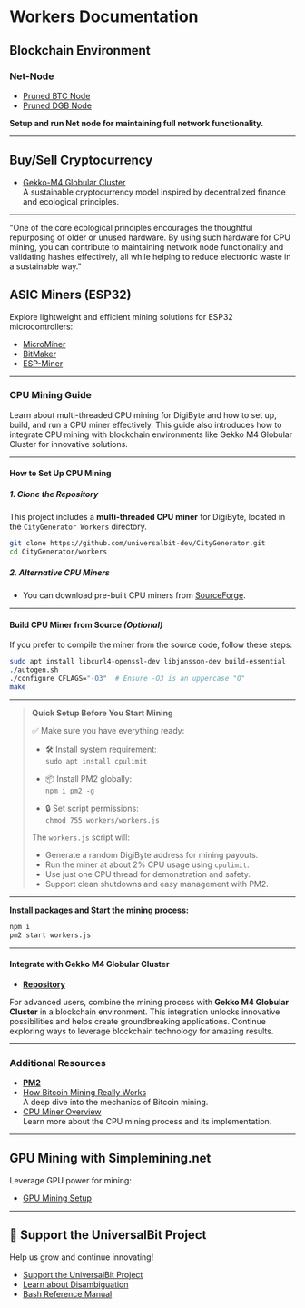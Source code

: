 # Workers Documentation

## Blockchain Environment

### Net-Node  
- [Pruned BTC Node](https://github.com/universalbit-dev/universalbit-dev/tree/main/blockchain/bitcoin)    
- [Pruned DGB Node](https://github.com/universalbit-dev/universalbit-dev/tree/main/blockchain/digibyte)

 **Setup and run  Net node for maintaining full network functionality.**
 
---

## Buy/Sell Cryptocurrency
- [Gekko-M4 Globular Cluster](https://github.com/universalbit-dev/gekko-m4-globular-cluster)  
  A sustainable cryptocurrency model inspired by decentralized finance and ecological principles.
---
"One of the core ecological principles encourages the thoughtful repurposing of older or unused hardware. By using such hardware for CPU mining, you can contribute to maintaining network node functionality and validating hashes effectively, all while helping to reduce electronic waste in a sustainable way."


## ASIC Miners (ESP32)
Explore lightweight and efficient mining solutions for ESP32 microcontrollers:
- [MicroMiner](https://github.com/universalbit-dev/esptool/blob/master/README.md)  
- [BitMaker](https://github.com/BitMaker-hub/NerdMiner_v2)  
- [ESP-Miner](https://github.com/skot/ESP-Miner)

---

### **CPU Mining Guide**

Learn about multi-threaded CPU mining for DigiByte and how to set up, build, and run a CPU miner effectively. This guide also introduces how to integrate CPU mining with blockchain environments like Gekko M4 Globular Cluster for innovative solutions.

---

#### **How to Set Up CPU Mining**

##### **1. Clone the Repository**
This project includes a **multi-threaded CPU miner** for DigiByte, located in the `CityGenerator Workers` directory.

```bash
git clone https://github.com/universalbit-dev/CityGenerator.git
cd CityGenerator/workers
```

##### **2. Alternative CPU Miners**
- You can download pre-built CPU miners from [SourceForge](https://sourceforge.net/).

---

#### **Build CPU Miner from Source** *(Optional)*

If you prefer to compile the miner from the source code, follow these steps:

```bash
sudo apt install libcurl4-openssl-dev libjansson-dev build-essential
./autogen.sh
./configure CFLAGS="-O3"  # Ensure -O3 is an uppercase "O"
make
```

---

> **Quick Setup Before You Start Mining**
>
> ✅ Make sure you have everything ready:
>
> - 🛠️ Install system requirement:  
>   `sudo apt install cpulimit`
>
> - 📦 Install PM2 globally:  
>   `npm i pm2 -g`
>
> - 🔒 Set script permissions:  
>   `chmod 755 workers/workers.js`
>
> The `workers.js` script will:
> - Generate a random DigiByte address for mining payouts.
> - Run the miner at about 2% CPU usage using `cpulimit`.
> - Use just one CPU thread for demonstration and safety.
> - Support clean shutdowns and easy management with PM2.

---

**Install packages and Start the mining process:**
```bash
npm i
pm2 start workers.js
```

---

#### **Integrate with Gekko M4 Globular Cluster**
* **[Repository](https://github.com/universalbit-dev/gekko-m4-globular-cluster)**
  
For advanced users, combine the mining process with **Gekko M4 Globular Cluster** in a blockchain environment. This integration unlocks innovative possibilities and helps create groundbreaking applications. Continue exploring ways to leverage blockchain technology for amazing results.

---

### Additional Resources
- **[PM2](https://pm2.keymetrics.io/docs/usage/quick-start/)**
- [How Bitcoin Mining Really Works](https://www.freecodecamp.org/news/how-bitcoin-mining-really-works-38563ec38c87/)  
  A deep dive into the mechanics of Bitcoin mining.
- [CPU Miner Overview](https://github.com/universalbit-dev/CityGenerator/blob/master/workers/workers.md)  
  Learn more about the CPU mining process and its implementation.
---

## GPU Mining with Simplemining.net
Leverage GPU power for mining:
- [GPU Mining Setup](https://github.com/universalbit-dev/universalbit-dev/tree/main/blockchain)

---

## 📢 Support the UniversalBit Project
Help us grow and continue innovating!  
- [Support the UniversalBit Project](https://github.com/universalbit-dev/universalbit-dev/tree/main/support)  
- [Learn about Disambiguation](https://en.wikipedia.org/wiki/Wikipedia:Disambiguation)  
- [Bash Reference Manual](https://www.gnu.org/software/bash/manual/)


